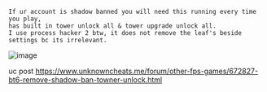 ```
If ur account is shadow banned you will need this running every time you play,
has built in tower unlock all & tower upgrade unlock all. 
I use process hacker 2 btw, it does not remove the leaf's beside settings bc its irrelevant.
```
![image](https://imgur.com/a/createvancaseforflaggedmodels-RHYjOIN)

uc post https://www.unknowncheats.me/forum/other-fps-games/672827-bt6-remove-shadow-ban-towner-unlock.html
